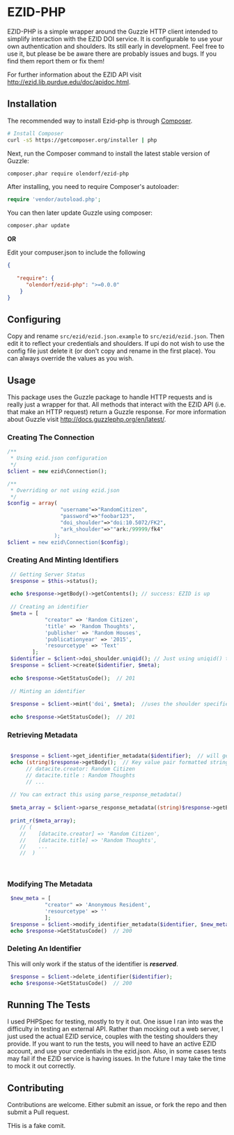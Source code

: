 # EZID-PHP 

EZID-PHP is a simple wrapper around the Guzzle HTTP client intended to simplify 
interaction with the EZID DOI service. It is configurable to use your own 
authentication and shoulders. Its still early in development. Feel free to 
use it, but please be be aware there are probably issues and bugs. 
If you find them report them or fix them!

For further information about the EZID API visit http://ezid.lib.purdue.edu/doc/apidoc.html. 


## Installation

The recommended way to install Ezid-php is through
[Composer](http://getcomposer.org).

```bash
# Install Composer
curl -sS https://getcomposer.org/installer | php
```

Next, run the Composer command to install the latest stable version of Guzzle:

```bash
composer.phar require olendorf/ezid-php
```

After installing, you need to require Composer's autoloader:

```php
require 'vendor/autoload.php';
```

You can then later update Guzzle using composer:

 ```bash
composer.phar update
 ```
 
**OR**

Edit your compuser.json to include the following

```json
{
   
   "require": {
      "olendorf/ezid-php": ">=0.0.0"
    }
}
```

## Configuring

Copy and rename ```src/ezid/ezid.json.example``` to ```src/ezid/ezid.json```. Then
edit it to reflect your credentials and shoulders. If upi do not wish to use the config
file just delete it (or don't copy and rename in the first place). You can always override 
the values as you wish.

## Usage

This package uses the Guzzle package to handle HTTP requests and is really just a wrapper for that.
All methods that interact with the EZID API (i.e. that make an HTTP request) return a Guzzle response.
For more information about Guzzle visit http://docs.guzzlephp.org/en/latest/.

### Creating The Connection

```php
/**
 * Using ezid.json configuration
 */
$client = new ezid\Connection();

/**
 * Overriding or not using ezid.json
 */
$config = array(
                 "username"=>"RandomCitizen",
                 "password"=>"foobar123",
                 "doi_shoulder"=>"doi:10.5072/FK2",
                 "ark_shoulder"=>""ark:/99999/fk4"
               );
$client = new ezid\Connection($config);


```

### Creating And Minting Identifiers

```php
 // Getting Server Status
 $response = $this->status();
 
 echo $response->getBody()->getContents(); // success: EZID is up
 
 // Creating an identifier
 $meta = [
            "creator" => 'Random Citizen',
            'title' => 'Random Thoughts',
            'publisher' => 'Random Houses',
            'publicationyear' => '2015',
            'resourcetype' => 'Text'
        ];
 $identifier = $client->doi_shoulder.uniqid(); // Just using uniqid() to generate a  unique string.
 $response = $client->create($identifier, $meta);
 
 echo $response->GetStatusCode();  // 201
 
 // Minting an identifier
        
 $response = $client->mint('doi', $meta);  //uses the shoulder specified in config or on creation of the client.
 
 echo $response->GetStatusCode();  // 201
```

### Retrieving Metadata

```php
 
 $response = $client->get_identifier_metadata($identifier);  // will get the meta sent in create()
 echo (string)$response->getBody();  // Key value pair formatted string with metadata
      // datacite.creator: Random Citizen
      // datacite.title : Random Thoughts
      // ...
      
 // You can extract this using parse_response_metadata()
 
 $meta_array = $client->parse_response_metadata((string)$response->getBody()); // Guzzle returns a stream, cast it to a string
 
 print_r($meta_array);  
    // (
    //    [datacite.creator] => 'Random Citizen',
    //    [datacite.title] => 'Random Thoughts',
    //    ...
    //  )
    
    
```

### Modifying The Metadata

```php 
 $new_meta = [
            "creator" => 'Anonymous Resident',
            'resourcetype' => ''
            ];
 $response = $client->modify_identifier_metadata($identifier, $new_meta);
 echo $response->GetStatusCode()  // 200
```

### Deleting An Identifier

This will only work if the status of the identifier is **_reserved_**.

```php
 $response = $client->delete_identifier($identifier);
 echo $response->GetStatusCode()  // 200
```


## Running The Tests

I used PHPSpec for testing, mostly to try it out. One issue I ran into was the difficulty in testing an
external API. Rather than mocking out a web server, I just used the actual EZID service, couples with the
testing shoulders they provide. If you want to run the tests, you will need to have an active EZID account,
and use your credentials in the ezid.json. Also, in some cases tests may fail if the EZID service is 
having issues. In the future I may take the time to mock it out correctly.



## Contributing

Contributions are welcome. Either submit an issue, or fork the repo and then 
submit a Pull request. 

THis is a fake comit.


